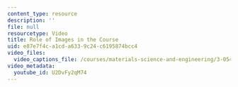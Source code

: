 ```yaml
---
content_type: resource
description: ''
file: null
resourcetype: Video
title: Role of Images in the Course
uid: e87e7f4c-a1cd-a633-9c24-c6195874bcc4
video_files:
  video_captions_file: /courses/materials-science-and-engineering/3-054-cellular-solids-structure-properties-and-applications-spring-2015/instructor-insights/role-of-images-in-the-course/U2DvFy2qM74.vtt
video_metadata:
  youtube_id: U2DvFy2qM74
---
```


